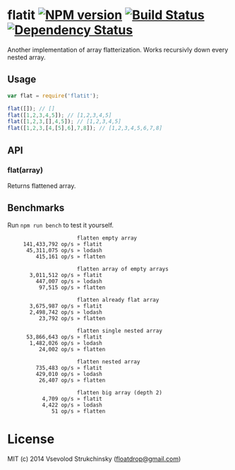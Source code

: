 # flatit [![NPM version][npm-image]][npm-url] [![Build Status][travis-image]][travis-url] [![Dependency Status][depstat-image]][depstat-url]

Another implementation of array flatterization. Works recursivly down every nested array.

## Usage

```js
var flat = require('flatit');

flat([]); // []
flat([1,2,3,4,5]); // [1,2,3,4,5]
flat([1,2,3,[],4,5]); // [1,2,3,4,5]
flat([1,2,3,[4,[5],6],7,8]); // [1,2,3,4,5,6,7,8]
```

## API

### flat(array)

Returns flattened array.

## Benchmarks

Run `npm run bench` to test it yourself.

```
                      flatten empty array
     141,433,792 op/s » flatit
      45,311,075 op/s » lodash
         415,161 op/s » flatten

                      flatten array of empty arrays
       3,011,512 op/s » flatit
         447,007 op/s » lodash
          97,515 op/s » flatten

                      flatten already flat array
       3,675,987 op/s » flatit
       2,498,742 op/s » lodash
          23,792 op/s » flatten

                      flatten single nested array
      53,866,643 op/s » flatit
       1,482,026 op/s » lodash
          24,002 op/s » flatten

                      flatten nested array
         735,483 op/s » flatit
         429,010 op/s » lodash
          26,407 op/s » flatten

                      flatten big array (depth 2)
           4,709 op/s » flatit
           4,422 op/s » lodash
              51 op/s » flatten
```

# License
MIT (c) 2014 Vsevolod Strukchinsky (floatdrop@gmail.com)

[npm-url]: https://npmjs.org/package/flatit
[npm-image]: http://img.shields.io/npm/v/flatit.svg

[travis-url]: https://travis-ci.org/floatdrop/flatit
[travis-image]: http://img.shields.io/travis/floatdrop/flatit.svg

[depstat-url]: https://david-dm.org/floatdrop/flatit
[depstat-image]: https://david-dm.org/floatdrop/flatit.svg?theme=shields.io
